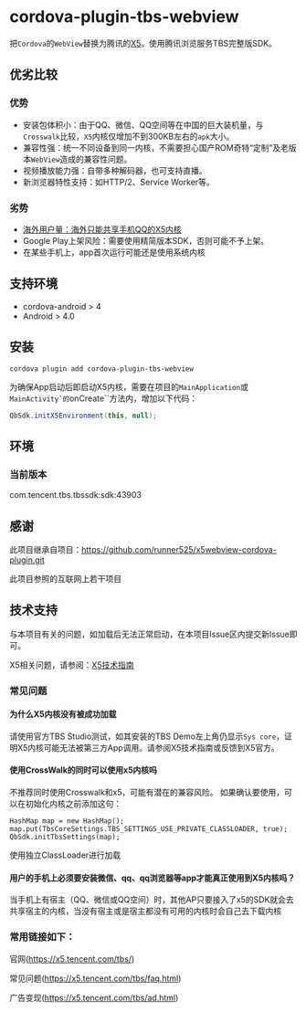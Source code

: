 # cordova-plugin-tbs-webview

把``Cordova``的``WebView``替换为腾讯的[X5](http://x5.tencent.com/)。使用腾讯浏览服务TBS完整版SDK。

## 优劣比较

### 优势
- 安装包体积小：由于QQ、微信、QQ空间等在中国的巨大装机量，与``Crosswalk``比较，``X5``内核仅增加不到300KB左右的``apk``大小。
- 兼容性强：统一不同设备到同一内核，不需要担心国产ROM奇特“定制”及老版本``WebView``造成的兼容性问题。
- 视频播放能力强：自带多种解码器，也可支持直播。
- 新浏览器特性支持：如HTTP/2、Service Worker等。

### 劣势
- [海外用户量：海外只能共享手机QQ的X5内核](http://x5.tencent.com/tbs/technical.html#/detail/sdk/1/14e9f3f4-ed64-4330-8e31-25d1f1a68cf7)
- Google Play上架风险：需要使用精简版本SDK，否则可能不予上架。
- 在某些手机上，app首次运行可能还是使用系统内核

## 支持环境

- cordova-android > 4
- Android > 4.0

## 安装

``cordova plugin add cordova-plugin-tbs-webview``

为确保App启动后即启动X5内核，需要在项目的``MainApplication``或``MainActivity`的``onCreate``方法内，增加以下代码：

```java
QbSdk.initX5Environment(this, null);
```

## 环境

### 当前版本

com.tencent.tbs.tbssdk:sdk:43903

## 感谢

此项目继承自项目：https://github.com/runner525/x5webview-cordova-plugin.git

此项目参照的互联网上若干项目

## 技术支持

与本项目有关的问题，如加载后无法正常启动，在本项目Issue区内提交新Issue即可。

X5相关问题，请参阅：[X5技术指南](http://x5.tencent.com/tbs/guide.html)

### 常见问题

#### 为什么X5内核没有被成功加载

请使用官方TBS Studio测试，如其安装的TBS Demo左上角仍显示``Sys core``，证明X5内核可能无法被第三方App调用。请参阅X5技术指南或反馈到X5官方。

#### 使用CrossWalk的同时可以使用x5内核吗

不推荐同时使用Crosswalk和x5，可能有潜在的兼容风险。
如果确认要使用，可以在初始化内核之前添加这句：
```
HashMap map = new HashMap();
map.put(TbsCoreSettings.TBS_SETTINGS_USE_PRIVATE_CLASSLOADER, true);
QbSdk.initTbsSettings(map);
```
使用独立ClassLoader进行加载

#### 用户的手机上必须要安装微信、qq、qq浏览器等app才能真正使用到X5内核吗？

当手机上有宿主（QQ、微信或QQ空间）时，其他AP只要接入了x5的SDK就会去共享宿主的内核，当没有宿主或是宿主都没有可用的内核时会自己去下载内核

### 常用链接如下：

官网(https://x5.tencent.com/tbs/)

常见问题(https://x5.tencent.com/tbs/faq.html)

广告变现(https://x5.tencent.com/tbs/ad.html)

